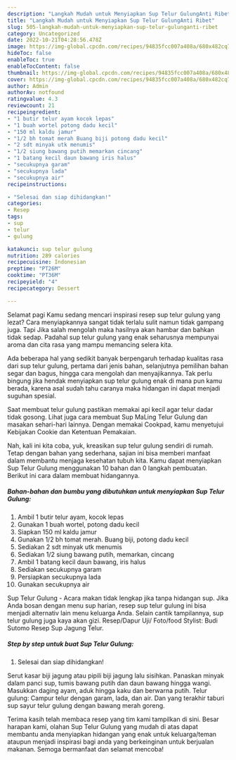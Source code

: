 ```yaml
---
description: "Langkah Mudah untuk Menyiapkan Sup Telur GulungAnti Ribet"
title: "Langkah Mudah untuk Menyiapkan Sup Telur GulungAnti Ribet"
slug: 505-langkah-mudah-untuk-menyiapkan-sup-telur-gulunganti-ribet
category: Uncategorized
date: 2022-10-21T04:28:56.478Z
image: https://img-global.cpcdn.com/recipes/94835fcc007a408a/680x482cq70/sup-telur-gulung-foto-resep-utama.jpg
hideToc: false
enableToc: true
enableTocContent: false
thumbnail: https://img-global.cpcdn.com/recipes/94835fcc007a408a/680x482cq70/sup-telur-gulung-foto-resep-utama.jpg
cover: https://img-global.cpcdn.com/recipes/94835fcc007a408a/680x482cq70/sup-telur-gulung-foto-resep-utama.jpg
author: Admin
authorAv: notfound
ratingvalue: 4.3
reviewcount: 21
recipeingredient:
- "1 butir telur ayam kocok lepas"
- "1 buah wortel potong dadu kecil"
- "150 ml kaldu jamur"
- "1/2 bh tomat merah Buang biji potong dadu kecil"
- "2 sdt minyak utk menumis"
- "1/2 siung bawang putih memarkan cincang"
- "1 batang kecil daun bawang iris halus"
- "secukupnya garam"
- "secukupnya lada"
- "secukupnya air"
recipeinstructions:

- "Selesai dan siap dihidangkan!"
categories:
- Resep
tags:
- sup
- telur
- gulung

katakunci: sup telur gulung 
nutrition: 289 calories
recipecuisine: Indonesian
preptime: "PT26M"
cooktime: "PT36M"
recipeyield: "4"
recipecategory: Dessert

---
```



Selamat pagi Kamu sedang mencari inspirasi resep sup telur gulung yang lezat? Cara menyiapkannya sangat tidak terlalu sulit namun tidak gampang juga. Tapi Jika salah mengolah maka hasilnya akan hambar dan bahkan tidak sedap. Padahal sup telur gulung yang enak seharusnya mempunyai aroma dan cita rasa yang mampu memancing selera kita.


Ada beberapa hal yang sedikit banyak berpengaruh terhadap kualitas rasa dari sup telur gulung, pertama dari jenis bahan, selanjutnya pemilihan bahan segar dan bagus, hingga cara mengolah dan menyajikannya. Tak perlu bingung jika hendak menyiapkan sup telur gulung enak di mana pun kamu berada, karena asal sudah tahu caranya maka hidangan ini dapat menjadi suguhan spesial.

Saat membuat telur gulung pastikan memakai api kecil agar telur dadar tidak gosong. Lihat juga cara membuat Sup MaLing Telur Gulung dan masakan sehari-hari lainnya. Dengan memakai Cookpad, kamu menyetujui Kebijakan Cookie dan Ketentuan Pemakaian.


Nah, kali ini kita coba, yuk, kreasikan sup telur gulung sendiri di rumah. Tetap dengan bahan yang sederhana, sajian ini bisa memberi manfaat dalam membantu menjaga kesehatan tubuh kita. Kamu dapat menyiapkan Sup Telur Gulung menggunakan 10 bahan dan 0 langkah pembuatan. Berikut ini cara dalam membuat hidangannya.

<!--inarticleads1-->

##### Bahan-bahan dan bumbu yang dibutuhkan untuk menyiapkan Sup Telur Gulung:

1. Ambil 1 butir telur ayam, kocok lepas
1. Gunakan 1 buah wortel, potong dadu kecil
1. Siapkan 150 ml kaldu jamur
1. Gunakan 1/2 bh tomat merah. Buang biji, potong dadu kecil
1. Sediakan 2 sdt minyak utk menumis
1. Sediakan 1/2 siung bawang putih, memarkan, cincang
1. Ambil 1 batang kecil daun bawang, iris halus
1. Sediakan secukupnya garam
1. Persiapkan secukupnya lada
1. Gunakan secukupnya air


Sup Telur Gulung - Acara makan tidak lengkap jika tanpa hidangan sup. Jika Anda bosan dengan menu sup harian, resep sup telur gulung ini bisa menjadi alternativ lain menu keluarga Anda. Selain cantik tampilannya, sup telur gulung juga kaya akan gizi. Resep/Dapur Uji/ Foto/food Stylist: Budi Sutomo Resep Sup Jagung Telur. 

<!--inarticleads2-->

##### Step by step untuk buat Sup Telur Gulung:


1. Selesai dan siap dihidangkan!

Serut kasar biji jagung atau pipili biji jagung lalu sisihkan. Panaskan minyak dalam panci sup, tumis bawang putih dan daun bawang hingga wangi. Masukkan daging ayam, aduk hingga kaku dan berwarna putih. Telur gulung: Campur telur dengan garam, lada, dan air. Dan yang terakhir taburi sup sayur telur gulung dengan bawang merah goreng. 

Terima kasih telah membaca resep yang tim kami tampilkan di sini. Besar harapan kami, olahan Sup Telur Gulung yang mudah di atas dapat membantu anda menyiapkan hidangan yang enak untuk keluarga/teman ataupun menjadi inspirasi bagi anda yang berkeinginan untuk berjualan makanan. Semoga bermanfaat dan selamat mencoba!
